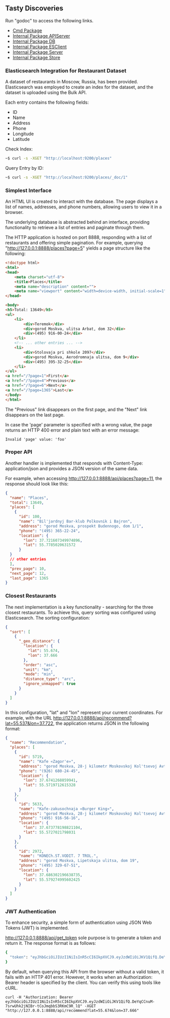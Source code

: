 ## Tasty Discoveries

Run "godoc" to access the following links.
- [Cmd Package](http://localhost:6060/pkg/main/cmd/app/)
- [Internal Package APIServer](http://localhost:6060/pkg/main/internal/app/apiserver)
- [Internal Package DB](http://localhost:6060/pkg/main/internal/app/db)
- [Internal Package ESClient](http://localhost:6060/pkg/main/internal/app/esclient)
- [Internal Package Server](http://localhost:6060/pkg/main/internal/app/server)
- [Internal Package Store](http://localhost:6060/pkg/main/internal/app/store)


### Elasticsearch Integration for Restaurant Dataset

A dataset of restaurants in Moscow, Russia, has been provided.
Elasticsearch was employed to create an index for the dataset,
and the dataset is uploaded using the Bulk API.

Each entry contains the following fields:

- ID
- Name
- Address
- Phone
- Longitude
- Latitude

Check Index:

```bash
~$ curl -s -XGET "http://localhost:9200/places"
```

Query Entry by ID:

```bash
~$ curl -s -XGET "http://localhost:9200/places/_doc/1"
```

### Simplest Interface

An HTML UI is created to interact with the database.
The page displays a list of names, addresses, and phone numbers, allowing users to view it in a browser.

The underlying database is abstracted behind an interface,
providing functionality to retrieve a list of entries and paginate through them.

The HTTP application is hosted on port 8888,
responding with a list of restaurants and offering simple pagination.
For example, querying "http://127.0.0.1:8888/places?page=5" yields a page structure like the following:

```html
<!doctype html>
<html>
<head>
    <meta charset="utf-8">
    <title>Places</title>
    <meta name="description" content="">
    <meta name="viewport" content="width=device-width, initial-scale=1">
</head>

<body>
<h5>Total: 13649</h5>
<ul>
    <li>
        <div>Teremok</div>
        <div>gorod Moskva, ulitsa Arbat, dom 32</div>
        <div>(495) 916-00-24</div>
    </li>
    <!-- ... other entries ... -->
    <li>
        <div>Stolovaja pri shkole 2097</div>
        <div>gorod Moskva, Aerodromnaja ulitsa, dom 9</div>
        <div>(495) 395-32-25</div>
    </li>
</ul>
<a href="/?page=1">First</a>
<a href="/?page=4">Previous</a>
<a href="/?page=6">Next</a>
<a href="/?page=1365">Last</a>
</body>
</html>
```

The "Previous" link disappears on the first page, and the "Next" link disappears on the last page.

In case the 'page' parameter is specified with a wrong value,
the page returns an HTTP 400 error and plain text with an error message:

```
Invalid 'page' value: 'foo'
```

### Proper API

Another handler is implemented that responds with Content-Type: application/json
and provides a JSON version of the same data.

For example, when accessing http://127.0.0.1:8888/api/places?page=11, the response should look like this:

```json
{
  "name": "Places",
  "total": 13649,
  "places": [
    {
      "id": 100,
      "name": "Bil'jardnyj Bar-klub Polkovnik i Bajron",
      "address": "gorod Moskva, prospekt Budennogo, dom 1/1",
      "phone": "(495) 365-22-24",
      "location": {
        "lon": 37.721607349974896,
        "lat": 55.7785020631572
      }
  }
  // other entries
  ],
  "prev_page": 10,
  "next_page": 12,
  "last_page": 1365
}
```

### Closest Restaurants

The next implementation is a key functionality - searching for the three closest restaurants.
To achieve this, query sorting was configured using Elasticsearch.
The sorting configuration:

```json
{
  "sort": [
    {
      "_geo_distance": {
        "location": {
          "lat": 55.674,
          "lon": 37.666
        },
        "order": "asc",
        "unit": "km",
        "mode": "min",
        "distance_type": "arc",
        "ignore_unmapped": true
      }
    }
  ]
}
```

In this configuration, "lat" and "lon" represent your current coordinates. 
For example, with the URL http://127.0.0.1:8888/api/recommend?lat=55.537&lon=37.722, 
the application returns JSON in the following format:

```json
{
  "name": "Recommendation",
  "places": [
    {
      "id": 5719,
      "name": "Kafe «Zagor'e»",
      "address": "gorod Moskva, 28-j kilometr Moskovskoj Kol'tsevoj Avtodorogi, vladenie 7",
      "phone": "(926) 680-24-45",
      "location": {
        "lon": 37.6741268859941,
        "lat": 55.5719712615328
      }
    },
    {
      "id": 5633,
      "name": "Kafe-zakusochnaja «Burger King»",
      "address": "gorod Moskva, 28-j kilometr Moskovskoj Kol'tsevoj Avtodorogi, vladenie 2",
      "phone": "(495) 916-56-16",
      "location": {
        "lon": 37.673778198821104,
        "lat": 55.5727021798031
      }
    },
    {
      "id": 2972,
      "name": "KONECh.ST.VODIT. 7 TROL.",
      "address": "gorod Moskva, Lipetskaja ulitsa, dom 19",
      "phone": "(495) 329-67-51",
      "location": {
        "lon": 37.686302196638735,
        "lat": 55.579274995602425
      }
    }
  ]
}
```

### JWT Authentication

To enhance security, a simple form of authentication using JSON Web Tokens (JWT) is implemented.

http://127.0.0.1:8888/api/get_token sole purpose is to generate a token and return it. 
The response format is as follows:

```bash
{
  "token": "eyJhbGciOiJIUzI1NiIsInR5cCI6IkpXVCJ9.eyJzdWIiOiJKV1QifQ.DeYqCCnuM-7srwUhk2jNIBr-tCoJmqbbS3RKmC9R_lQ"
}
```

By default, when querying this API from the browser without a valid token, it fails with an HTTP 401 error.
However, it works when an Authorization: Bearer header is specified by the client.
You can verify this using tools like cURL.

```
curl -H "Authorization: Bearer eyJhbGciOiJIUzI1NiIsInR5cCI6IkpXVCJ9.eyJzdWIiOiJKV1QifQ.DeYqCCnuM-7srwUhk2jNIBr-tCoJmqbbS3RKmC9R_lQ" -XGET "http://127.0.0.1:8888/api/recommend?lat=55.674&lon=37.666"
```
